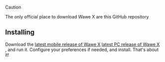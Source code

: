> [!CAUTION]
> The only official place to download Wawe X are this GitHub repository 

 
 ## Installing
Download the [latest mobile release of Wawe X](https://github.com/MaximErevanV2/WaweX/releases/tag/WaweMobile) [latest PC release of Wawe X](https://github.com/MaximErevanV2/WaweX/releases/tag/WaweInstaller) , and run it. Configure your preferences if needed, and install. That's about it!
